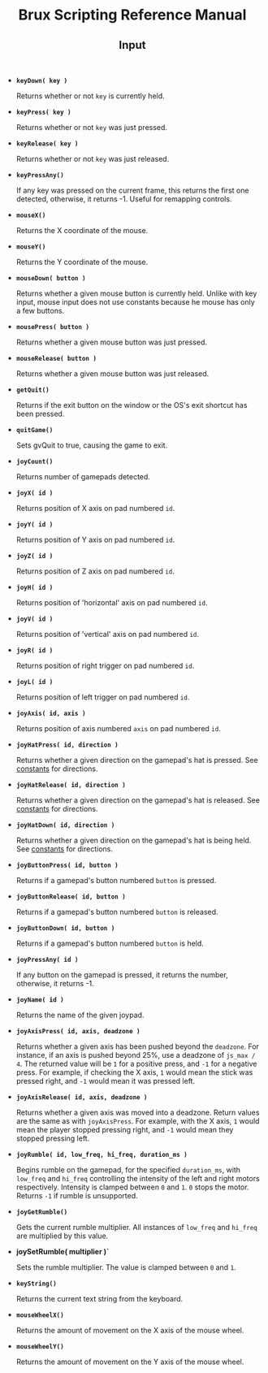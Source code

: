 # <center>**Brux Scripting Reference Manual**</center>
## <center>Input</center>



&nbsp;

* <a name="keyDown"></a>**`keyDown( key )`**

  Returns whether or not `key` is currently held.

* <a name="keyPress"></a>**`keyPress( key )`**

  Returns whether or not `key` was just pressed.

* <a name="keyRelease"></a>**`keyRelease( key )`**

  Returns whether or not `key` was just released.

* <a name="keyPressAny"></a>**`keyPressAny()`**

  If any key was pressed on the current frame, this returns the first one detected, otherwise, it returns -1. Useful for remapping controls.

* <a name="mouseX"></a>**`mouseX()`**

  Returns the X coordinate of the mouse.

* <a name="mouseY"></a>**`mouseY()`**

  Returns the Y coordinate of the mouse.

* <a name="mouseDown"></a>**`mouseDown( button )`**

  Returns whether a given mouse button is currently held. Unlike with key input, mouse input does not use constants because he mouse has only a few buttons.

* <a name="mousePress"></a>**`mousePress( button )`**

  Returns whether a given mouse button was just pressed.

* <a name="mouseRelease"></a>**`mouseRelease( button )`**

  Returns whether a given mouse button was just released.

* <a name="getQuit"></a>**`getQuit()`**

  Returns if the exit button on the window or the OS's exit shortcut has been pressed.

* <a name="quitGame"></a>**`quitGame()`**

  Sets gvQuit to true, causing the game to exit.

* <a name="joyCount"></a>**`joyCount()`**

  Returns number of gamepads detected.

* <a name="joyX"></a>**`joyX( id )`**

  Returns position of X axis on pad numbered `id`.

* <a name="joyY"></a>**`joyY( id )`**

  Returns position of Y axis on pad numbered `id`.

* <a name="joyZ"></a>**`joyZ( id )`**

  Returns position of Z axis on pad numbered `id`.

* <a name="joyH"></a>**`joyH( id )`**

  Returns position of 'horizontal' axis on pad numbered `id`.

* <a name="joyV"></a>**`joyV( id )`**

  Returns position of 'vertical' axis on pad numbered `id`.

* <a name="joyR"></a>**`joyR( id )`**

  Returns position of right trigger on pad numbered `id`.

* <a name="joyL"></a>**`joyL( id )`**

  Returns position of left trigger on pad numbered `id`.

* <a name="joyAxis"></a>**`joyAxis( id, axis )`**

  Returns position of axis numbered `axis` on pad numbered `id`.

* <a name="joyHatPress"></a>**`joyHatPress( id, direction )`**

  Returns whether a given direction on the gamepad's hat is pressed. See [constants](constants.md#joystick) for directions.

* <a name="joyHatRelease"></a>**`joyHatRelease( id, direction )`**

  Returns whether a given direction on the gamepad's hat is released. See [constants](constants.md#joystick) for directions.

* <a name="joyHatDown"></a>**`joyHatDown( id, direction )`**

  Returns whether a given direction on the gamepad's hat is being held. See [constants](constants.md#joystick) for directions.

* <a name="joyButtonPress"></a>**`joyButtonPress( id, button )`**

  Returns if a gamepad's button numbered `button` is pressed.

* <a name="joyButtonRelease"></a>**`joyButtonRelease( id, button )`**

  Returns if a gamepad's button numbered `button` is released.

* <a name="joyButtonDown"></a>**`joyButtonDown( id, button )`**

  Returns if a gamepad's button numbered `button` is held.

* <a name="joyPressAny"></a>**`joyPressAny( id )`**

  If any button on the gamepad is pressed, it returns the number, otherwise, it returns -1.

* <a name="joyName"></a>**`joyName( id )`**

  Returns the name of the given joypad.

* <a name="joyAxisPress"></a>**`joyAxisPress( id, axis, deadzone )`**

  Returns whether a given axis has been pushed beyond the `deadzone`. For instance, if an axis is pushed beyond 25%, use a deadzone of `js_max / 4`. The returned value will be `1` for a positive press, and `-1` for a negative press. For example, if checking the X axis, `1` would mean the stick was pressed right, and `-1` would mean it was pressed left.

* <a name="joyAxisRelease"></a>**`joyAxisRelease( id, axis, deadzone )`**

  Returns whether a given axis was moved into a deadzone. Return values are the same as with `joyAxisPress`. For example, with the X axis, `1` would mean the player stopped pressing right, and `-1` would mean they stopped pressing left.

* <a name="joyRumble"></a>**`joyRumble( id, low_freq, hi_freq, duration_ms )`**

  Begins rumble on the gamepad, for the specified `duration_ms`, with `low_freq` and `hi_freq` controlling the intensity of the left and right motors respectively. Intensity is clamped between `0` and `1`. `0` stops the motor. Returns `-1` if rumble is unsupported.

* <a name="joyGetRumble"></a>**`joyGetRumble()`**

  Gets the current rumble multiplier. All instances of `low_freq` and `hi_freq` are multiplied by this value.

* <a name="joySetRumble"></a>**joySetRumble( multiplier )`**

  Sets the rumble multiplier. The value is clamped between `0` and `1`.

* <a name="keyString"></a>**`keyString()`**

  Returns the current text string from the keyboard.

* <a name="mouseWheelX"></a>**`mouseWheelX()`**

  Returns the amount of movement on the X axis of the mouse wheel.

* <a name="mouseWheelY"></a>**`mouseWheelY()`**

  Returns the amount of movement on the Y axis of the mouse wheel.